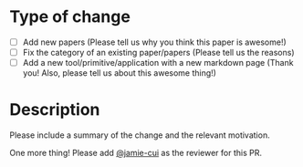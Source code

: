 # Type of change

- [ ] Add new papers (Please tell us why you think this paper is awesome!)
- [ ] Fix the category of an existing paper/papers (Please tell us the reasons)
- [ ] Add a new tool/primitive/application with a new markdown page (Thank you! Also, please tell us about this awesome thing!)

# Description

Please include a summary of the change and the relevant motivation. 

One more thing! Please add [@jamie-cui](https://www.github.com/jamie-cui) as the reviewer for this PR.
